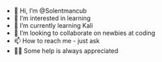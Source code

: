- 👋 Hi, I’m @Solentmancub
- 👀 I’m interested in learning 
- 🌱 I’m currently learning Kali
- 💞️ I’m looking to collaborate on newbies at coding
- 📫 How to reach me - just ask
- 🏴‍☠️ Some help is always appreciated
